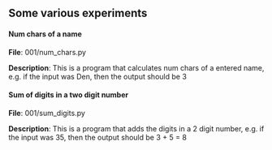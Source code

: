 ## Some various experiments


#### Num chars of a name

**File**: 001/num_chars.py

**Description**: This is a program that calculates num chars of a entered name,
e.g. if the input was Den, then the output should be 3


#### Sum of digits in a two digit number

**File**: 001/sum_digits.py

**Description**: This is a program that adds the digits in a 2 digit number, 
e.g. if the input was 35, then the output should be 3 + 5 = 8